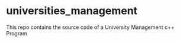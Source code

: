 # universities_management
This repo contains the source code of a University Management c++ Program
